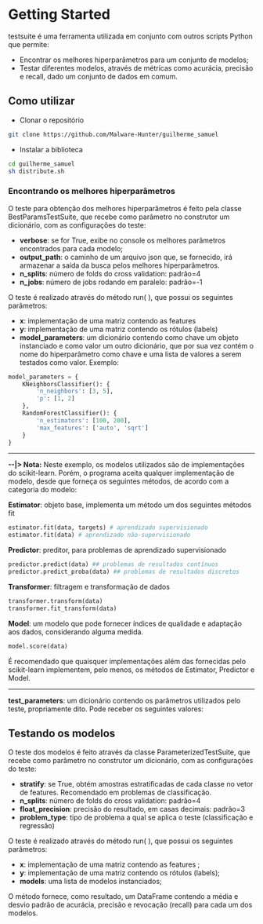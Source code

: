 
# Getting Started
testsuite é uma ferramenta utilizada em conjunto com outros scripts Python que permite:
* Encontrar os melhores hiperparâmetros para um conjunto de modelos;
* Testar diferentes modelos, através de métricas como acurácia, precisão e recall, dado um conjunto de dados em comum.

## Como utilizar
* Clonar o repositório
```bash
git clone https://github.com/Malware-Hunter/guilherme_samuel
```
* Instalar a biblioteca
```bash
cd guilherme_samuel
sh distribute.sh
```

### Encontrando os melhores hiperparâmetros
O teste para obtenção dos melhores hiperparâmetros é feito pela classe BestParamsTestSuite, que recebe como parâmetro no construtor um dicionário, com as configurações do teste:

* **verbose**: se for True, exibe no console os melhores parâmetros encontrados para cada modelo;
* **output_path**: o caminho de um arquivo json que, se fornecido, irá armazenar a saída da busca pelos melhores hiperparâmetros.
* **n_splits**: número de folds do cross validation: padrão=4
* **n_jobs**: número de jobs rodando em paralelo: padrão=-1

O teste é realizado através do método run( ), que possui os seguintes parâmetros:

* **x**: implementação de uma matriz contendo as features  
* **y**: implementação de uma matriz contendo os rótulos (labels)
* **model_parameters**:  um dicionário contendo como chave um objeto instanciado e como valor um outro dicionário, que por sua vez contém o nome do hiperparâmetro como chave e uma lista de valores a serem testados como valor. Exemplo:
```python
model_parameters = {
	KNeighborsClassifier(): {  
		'n_neighbors': [3, 5],  
		'p': [1, 2]
	},  
	RandomForestClassifier(): {  
		'n_estimators': [100, 200],  
		'max_features': ['auto', 'sqrt']
	}
}
```
---
**--|> Nota:**
Neste exemplo, os modelos utilizados são de implementações do scikit-learn. Porém, o programa aceita qualquer implementação de modelo, desde que forneça os seguintes métodos, de acordo com a categoria do modelo:

**Estimator**: objeto base, implementa um método um dos seguintes métodos fit
```python
estimator.fit(data, targets) # aprendizado supervisionado
estimator.fit(data) # aprendizado não-supervisionado
```
**Predictor**: preditor, para problemas de aprendizado supervisionado
```python
predictor.predict(data) ## problemas de resultados contínuos
predictor.predict_proba(data) ## problemas de resultados discretos
```
**Transformer**: filtragem e transformação de dados
```python
transformer.transform(data)
transformer.fit_transform(data)
```
**Model**: um modelo que pode fornecer índices de qualidade e adaptação aos dados, considerando alguma medida.
```python
model.score(data)
```
É recomendado que quaisquer implementações além das fornecidas pelo scikit-learn implementem, pelo menos, os métodos de Estimator, Predictor e Model.

---
**test_parameters**: um dicionário contendo os parâmetros utilizados pelo teste, propriamente dito. Pode receber os seguintes valores:

## Testando os modelos
O teste dos modelos é feito através da classe ParameterizedTestSuite, que recebe como parâmetro no construtor um dicionário, com as configurações do teste:
* **stratify**: se True, obtém amostras estratificadas de cada classe no vetor de features. Recomendado em problemas de classificação.
* **n_splits**: número de folds do cross validation: padrão=4
* **float_precision**: precisão do resultado, em casas decimais: padrão=3
* **problem_type**: tipo de problema a qual se aplica o teste (classificação e regressão)

O teste é realizado através do método run( ), que possui os seguintes parâmetros:
* **x**: implementação de uma matriz contendo as features ;
* **y**: implementação de uma matriz contendo os rótulos (labels);
* **models**: uma lista de modelos instanciados;

O método fornece, como resultado, um DataFrame contendo a  média e desvio padrão de acurácia, precisão e revocação (recall) para cada um dos modelos.
